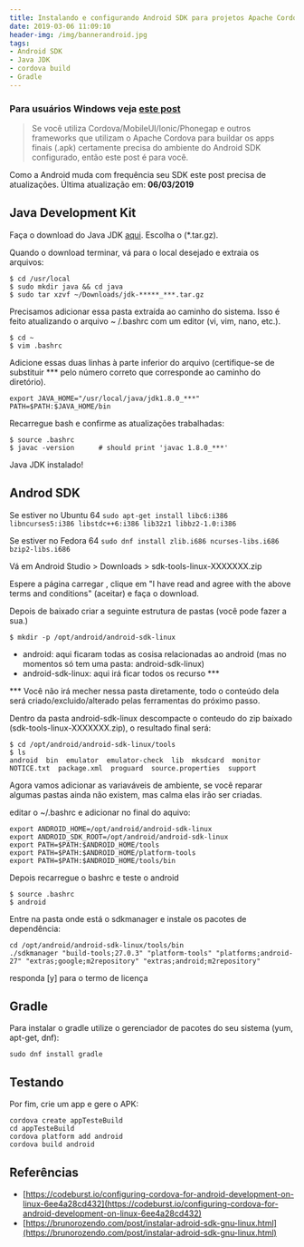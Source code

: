 ```yaml
---
title: Instalando e configurando Android SDK para projetos Apache Cordova no Linux
date: 2019-03-06 11:09:10
header-img: /img/bannerandroid.jpg
tags:
- Android SDK
- Java JDK
- cordova build
- Gradle
---
```


### Para usuários Windows veja [este post](/2018/02/14/Instalando-e-configurando-Android-SDK-para-projetos-Apache-Cordova/)

> Se você utiliza Cordova/MobileUI/Ionic/Phonegap e outros frameworks que utilizam o Apache Cordova para buildar os apps finais (.apk) certamente precisa do ambiente do Android SDK configurado, então este post é para você.

Como a Android muda com frequência seu SDK este post precisa de atualizações. Última atualização em: <strong>06/03/2019</strong>

## Java Development Kit
Faça o download do Java JDK [aqui](http://www.oracle.com/technetwork/java/javase/downloads/jdk8-downloads-2133151.html). Escolha o (*.tar.gz).

Quando o download terminar, vá para o local desejado e extraia os arquivos:

```terminal
$ cd /usr/local
$ sudo mkdir java && cd java
$ sudo tar xzvf ~/Downloads/jdk-*****_***.tar.gz
```

Precisamos adicionar essa pasta extraída ao caminho do sistema. Isso é feito atualizando o arquivo ~ /.bashrc com um editor (vi, vim, nano, etc.).

```terminal
$ cd ~
$ vim .bashrc
```

Adicione essas duas linhas à parte inferior do arquivo (certifique-se de substituir *** pelo número correto que corresponde ao caminho do diretório).

```terminal
export JAVA_HOME="/usr/local/java/jdk1.8.0_***"
PATH=$PATH:$JAVA_HOME/bin
```

Recarregue bash e confirme as atualizações trabalhadas:

```terminal
$ source .bashrc
$ javac -version      # should print 'javac 1.8.0_***'
```

Java JDK instalado!

## Androd SDK

Se estiver no Ubuntu 64 `sudo apt-get install libc6:i386 libncurses5:i386 libstdc++6:i386 lib32z1 libbz2-1.0:i386`

Se estiver no Fedora 64 `sudo dnf install zlib.i686 ncurses-libs.i686 bzip2-libs.i686`

Vá em Android Studio > Downloads > sdk-tools-linux-XXXXXXX.zip

Espere a página carregar , clique em "I have read and agree with the above terms and conditions" (aceitar) e faça o download.

Depois de baixado criar a seguinte estrutura de pastas (você pode fazer a sua.)

```terminal
$ mkdir -p /opt/android/android-sdk-linux
```

- android: aqui ficaram todas as cosisa relacionadas ao android (mas no momentos só tem uma pasta: android-sdk-linux)
- android-sdk-linux: aqui irá ficar todos os recurso ***

*** Você não irá mecher nessa pasta diretamente, todo o conteúdo dela será criado/excluido/alterado pelas ferramentas do próximo passo.

Dentro da pasta android-sdk-linux descompacte o conteudo do zip baixado (sdk-tools-linux-XXXXXXX.zip), o resultado final será:

```terminal
$ cd /opt/android/android-sdk-linux/tools
$ ls
android  bin  emulator  emulator-check  lib  mksdcard  monitor  NOTICE.txt  package.xml  proguard  source.properties  support
```

Agora vamos adicionar as variaváveis de ambiente, se você reparar algumas pastas ainda não existem, mas calma elas irão ser criadas.

editar o ~/.bashrc e adicionar no final do aquivo:

```
export ANDROID_HOME=/opt/android/android-sdk-linux
export ANDROID_SDK_ROOT=/opt/android/android-sdk-linux
export PATH=$PATH:$ANDROID_HOME/tools
export PATH=$PATH:$ANDROID_HOME/platform-tools
export PATH=$PATH:$ANDROID_HOME/tools/bin
```

Depois recarregue o bashrc e teste o android

```terminal
$ source .bashrc
$ android
```

Entre na pasta onde está o sdkmanager e instale os pacotes de dependência:

```
cd /opt/android/android-sdk-linux/tools/bin
./sdkmanager "build-tools;27.0.3" "platform-tools" "platforms;android-27" "extras;google;m2repository" "extras;android;m2repository"
```

responda [y] para o termo de licença

## Gradle

Para instalar o gradle utilize o gerenciador de pacotes do seu sistema (yum, apt-get, dnf):

```
sudo dnf install gradle
```

## Testando

Por fim, crie um app e gere o APK:

```
cordova create appTesteBuild
cd appTesteBuild
cordova platform add android
cordova build android
```

## Referências
- [https://codeburst.io/configuring-cordova-for-android-development-on-linux-6ee4a28cd432](https://codeburst.io/configuring-cordova-for-android-development-on-linux-6ee4a28cd432)
- [https://brunorozendo.com/post/instalar-adroid-sdk-gnu-linux.html](https://brunorozendo.com/post/instalar-adroid-sdk-gnu-linux.html)